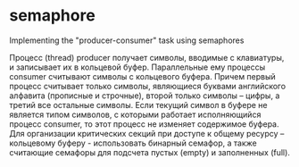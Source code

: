 # semaphore
Implementing the "producer-consumer" task using semaphores

Процесс (thread) producer получает символы, вводимые с клавиатуры, 
и записывает их в кольцевой буфер. Параллельные ему процессы consumer 
считывают символы с кольцевого буфера. Причем первый процесс считывает 
только символы, являющиеся буквами английского алфавита (прописные и строчные), 
второй только символы – цифры, а третий все остальные символы. 
Если текущий символ в буфере не является типом символов, с которыми 
работает исполняющийся процесс consumer, то этот процесс не изменяет 
содержимое буфера. Для организации критических секций при доступе к 
общему ресурсу – кольцевому буферу - использовать бинарный семафор, 
а также считающие семафоры для подсчета пустых (empty) и заполненных (full).
